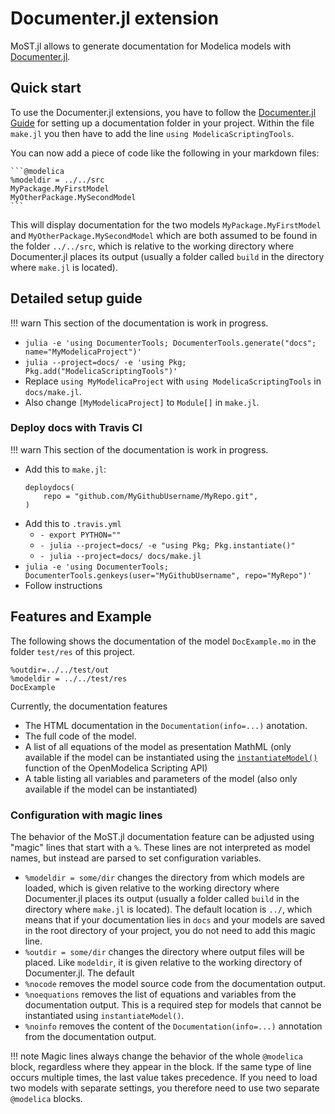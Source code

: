 # Documenter.jl extension

MoST.jl allows to generate documentation for Modelica models with [Documenter.jl](https://github.com/JuliaDocs/Documenter.jl).

## Quick start

To use the Documenter.jl extensions, you have to follow the [Documenter.jl Guide](https://juliadocs.github.io/Documenter.jl/stable/man/guide/) for setting up a documentation folder in your project.
Within the file `make.jl` you then have to add the line `using ModelicaScriptingTools`.

You can now add a piece of code like the following in your markdown files:

````
```@modelica
%modeldir = ../../src
MyPackage.MyFirstModel
MyOtherPackage.MySecondModel
```
````

This will display documentation for the two models `MyPackage.MyFirstModel` and `MyOtherPackage.MySecondModel` which are both assumed to be found in the folder `../../src`, which is relative to the working directory where Documenter.jl places its output (usually a folder called `build` in the directory where `make.jl` is located).

## Detailed setup guide

!!! warn
    This section of the documentation is work in progress.

* `julia -e 'using DocumenterTools; DocumenterTools.generate("docs"; name="MyModelicaProject")'`
* `julia --project=docs/ -e 'using Pkg; Pkg.add("ModelicaScriptingTools")'`
* Replace `using MyModelicaProject` with `using ModelicaScriptingTools` in `docs/make.jl`.
* Also change `[MyModelicaProject]` to `Module[]` in `make.jl`.

### Deploy docs with Travis CI

!!! warn
    This section of the documentation is work in progress.

* Add this to `make.jl`:
    ```
    deploydocs(
        repo = "github.com/MyGithubUsername/MyRepo.git",
    )
    ```
* Add this to `.travis.yml`
    * `- export PYTHON=""`
    * `- julia --project=docs/ -e "using Pkg; Pkg.instantiate()"`
    * `- julia --project=docs/ docs/make.jl`
* `julia -e 'using DocumenterTools; DocumenterTools.genkeys(user="MyGithubUsername", repo="MyRepo")'`
* Follow instructions

## Features and Example

The following shows the documentation of the model `DocExample.mo` in the folder `test/res` of this project.

```@modelica
%outdir=../../test/out
%modeldir = ../../test/res
DocExample
```

Currently, the documentation features

* The HTML documentation in the `Documentation(info=...)` anotation.
* The full code of the model.
* A list of all equations of the model as presentation MathML (only available if the model can be instantiated using the [`instantiateModel()`](https://www.openmodelica.org/doc/OpenModelicaUsersGuide/latest/scripting_api.html#instantiatemodel) function of the OpenModelica Scripting API)
* A table listing all variables and parameters of the model (also only available if the model can be instantiated)


### Configuration with magic lines

The behavior of the MoST.jl documentation feature can be adjusted using "magic" lines that start with a `%`.
These lines are not interpreted as model names, but instead are parsed to set configuration variables.

* `%modeldir = some/dir` changes the directory from which models are loaded, which is given relative to the working directory where Documenter.jl places its output (usually a folder called `build` in the directory where `make.jl` is located).
    The default location is `../`, which means that if your documentation lies in `docs` and your models are saved in the root directory of your project, you do not need to add this magic line.
* `%outdir = some/dir` changes the directory where output files will be placed.
    Like `modeldir`, it is given relative to the working directory of Documenter.jl.
    The default
* `%nocode` removes the model source code from the documentation output.
* `%noequations` removes the list of equations and variables from the documentation output.
    This is a required step for models that cannot be instantiated using `instantiateModel()`.
* `%noinfo` removes the content of the `Documentation(info=...)` annotation from the documentation output.

!!! note
    Magic lines always change the behavior of the whole `@modelica` block, regardless where they appear in the block.
    If the same type of line occurs multiple times, the last value takes precedence.
    If you need to load two models with separate settings, you therefore need to use two separate `@modelica` blocks.
